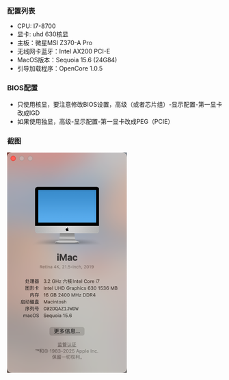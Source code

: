 ### 配置列表
* CPU: I7-8700
* 显卡: uhd 630核显
* 主板：微星MSI Z370-A Pro
* 无线网卡蓝牙：Intel AX200 PCI-E
* MacOS版本：Sequoia 15.6 (24G84)
* 引导加载程序：OpenCore 1.0.5

### BIOS配置
- 只使用核显，要注意修改BIOS设置，高级（或者芯片组）-显示配置-第一显卡改成IGD
- 如果使用独显，高级-显示配置-第一显卡改成PEG（PCIE）

### 截图
![关于本机](screenshot/mac_info.png)
